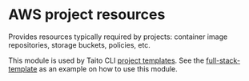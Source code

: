# AWS project resources

Provides resources typically required by projects: container image repositories, storage buckets, policies, etc.

This module is used by Taito CLI [project templates](https://taitounited.github.io/taito-cli/templates/#project-templates). See the [full-stack-template](https://github.com/TaitoUnited/full-stack-template) as an example on how to use this module.
